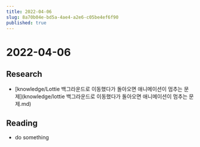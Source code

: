 ```yaml
---
title: 2022-04-06
slug: 8a70b04e-bd5a-4ae4-a2e6-c05be4ef6f90
published: true
---
```


# 2022-04-06

## Research

* \[knowledge/Lottie 백그라운드로 이동했다가 돌아오면 애니메이션이 멈추는 문제\](knowledge/lottie 백그라운드로 이동했다가 돌아오면 애니메이션이 멈추는 문제.md)

## Reading

* do something
